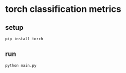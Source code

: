 # torch classification metrics

## setup

```shell
pip install torch
```

## run

```shell
python main.py
```
